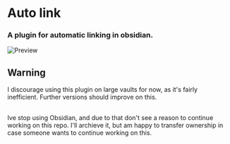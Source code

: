 # Auto link
### A plugin for automatic linking in obsidian.
![Preview](https://user-images.githubusercontent.com/107559945/194766142-1d260897-db98-4cba-bd62-d28cb01602da.gif)

## Warning
I discourage using this plugin on large vaults for now, as it's fairly inefficient. Further versions should improve on this. 

## 
Ive stop using Obsidian, and due to that don't see a reason to continue working on this repo. I'll archieve it, but am happy to transfer ownership in case someone wants to continue working on this. 

